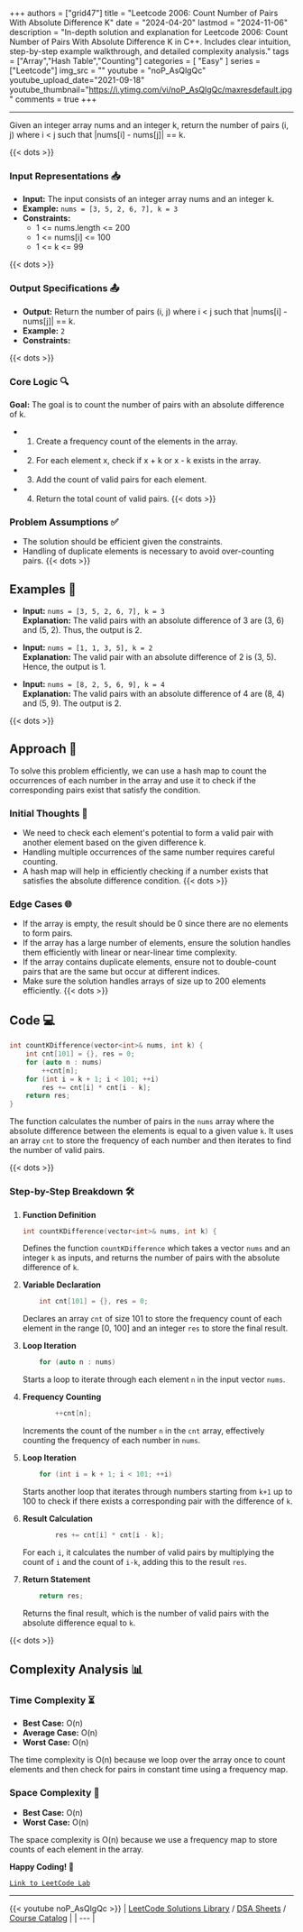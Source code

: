 
+++
authors = ["grid47"]
title = "Leetcode 2006: Count Number of Pairs With Absolute Difference K"
date = "2024-04-20"
lastmod = "2024-11-06"
description = "In-depth solution and explanation for Leetcode 2006: Count Number of Pairs With Absolute Difference K in C++. Includes clear intuition, step-by-step example walkthrough, and detailed complexity analysis."
tags = ["Array","Hash Table","Counting"]
categories = [
    "Easy"
]
series = ["Leetcode"]
img_src = ""
youtube = "noP_AsQlgQc"
youtube_upload_date="2021-09-18"
youtube_thumbnail="https://i.ytimg.com/vi/noP_AsQlgQc/maxresdefault.jpg"
comments = true
+++



---
Given an integer array nums and an integer k, return the number of pairs (i, j) where i < j such that |nums[i] - nums[j]| == k.
<!--more-->
{{< dots >}}
### Input Representations 📥
- **Input:** The input consists of an integer array nums and an integer k.
- **Example:** `nums = [3, 5, 2, 6, 7], k = 3`
- **Constraints:**
	- 1 <= nums.length <= 200
	- 1 <= nums[i] <= 100
	- 1 <= k <= 99

{{< dots >}}
### Output Specifications 📤
- **Output:** Return the number of pairs (i, j) where i < j such that |nums[i] - nums[j]| == k.
- **Example:** `2`
- **Constraints:**

{{< dots >}}
### Core Logic 🔍
**Goal:** The goal is to count the number of pairs with an absolute difference of k.

- 1. Create a frequency count of the elements in the array.
- 2. For each element x, check if x + k or x - k exists in the array.
- 3. Add the count of valid pairs for each element.
- 4. Return the total count of valid pairs.
{{< dots >}}
### Problem Assumptions ✅
- The solution should be efficient given the constraints.
- Handling of duplicate elements is necessary to avoid over-counting pairs.
{{< dots >}}
## Examples 🧩
- **Input:** `nums = [3, 5, 2, 6, 7], k = 3`  \
  **Explanation:** The valid pairs with an absolute difference of 3 are (3, 6) and (5, 2). Thus, the output is 2.

- **Input:** `nums = [1, 1, 3, 5], k = 2`  \
  **Explanation:** The valid pair with an absolute difference of 2 is (3, 5). Hence, the output is 1.

- **Input:** `nums = [8, 2, 5, 6, 9], k = 4`  \
  **Explanation:** The valid pairs with an absolute difference of 4 are (8, 4) and (5, 9). The output is 2.

{{< dots >}}
## Approach 🚀
To solve this problem efficiently, we can use a hash map to count the occurrences of each number in the array and use it to check if the corresponding pairs exist that satisfy the condition.

### Initial Thoughts 💭
- We need to check each element's potential to form a valid pair with another element based on the given difference k.
- Handling multiple occurrences of the same number requires careful counting.
- A hash map will help in efficiently checking if a number exists that satisfies the absolute difference condition.
{{< dots >}}
### Edge Cases 🌐
- If the array is empty, the result should be 0 since there are no elements to form pairs.
- If the array has a large number of elements, ensure the solution handles them efficiently with linear or near-linear time complexity.
- If the array contains duplicate elements, ensure not to double-count pairs that are the same but occur at different indices.
- Make sure the solution handles arrays of size up to 200 elements efficiently.
{{< dots >}}
## Code 💻
```cpp
int countKDifference(vector<int>& nums, int k) {
    int cnt[101] = {}, res = 0;
    for (auto n : nums)
        ++cnt[n];
    for (int i = k + 1; i < 101; ++i)
        res += cnt[i] * cnt[i - k];
    return res;
}
```

The function calculates the number of pairs in the `nums` array where the absolute difference between the elements is equal to a given value `k`. It uses an array `cnt` to store the frequency of each number and then iterates to find the number of valid pairs.

{{< dots >}}
### Step-by-Step Breakdown 🛠️
1. **Function Definition**
	```cpp
	int countKDifference(vector<int>& nums, int k) {
	```
	Defines the function `countKDifference` which takes a vector `nums` and an integer `k` as inputs, and returns the number of pairs with the absolute difference of `k`.

2. **Variable Declaration**
	```cpp
	    int cnt[101] = {}, res = 0;
	```
	Declares an array `cnt` of size 101 to store the frequency count of each element in the range [0, 100] and an integer `res` to store the final result.

3. **Loop Iteration**
	```cpp
	    for (auto n : nums)
	```
	Starts a loop to iterate through each element `n` in the input vector `nums`.

4. **Frequency Counting**
	```cpp
	        ++cnt[n];
	```
	Increments the count of the number `n` in the `cnt` array, effectively counting the frequency of each number in `nums`.

5. **Loop Iteration**
	```cpp
	    for (int i = k + 1; i < 101; ++i)
	```
	Starts another loop that iterates through numbers starting from `k+1` up to 100 to check if there exists a corresponding pair with the difference of `k`.

6. **Result Calculation**
	```cpp
	        res += cnt[i] * cnt[i - k];
	```
	For each `i`, it calculates the number of valid pairs by multiplying the count of `i` and the count of `i-k`, adding this to the result `res`.

7. **Return Statement**
	```cpp
	    return res;
	```
	Returns the final result, which is the number of valid pairs with the absolute difference equal to `k`.

{{< dots >}}
## Complexity Analysis 📊
### Time Complexity ⏳
- **Best Case:** O(n)
- **Average Case:** O(n)
- **Worst Case:** O(n)

The time complexity is O(n) because we loop over the array once to count elements and then check for pairs in constant time using a frequency map.

### Space Complexity 💾
- **Best Case:** O(n)
- **Worst Case:** O(n)

The space complexity is O(n) because we use a frequency map to store counts of each element in the array.

**Happy Coding! 🎉**


[`Link to LeetCode Lab`](https://leetcode.com/problems/count-number-of-pairs-with-absolute-difference-k/description/)

---
{{< youtube noP_AsQlgQc >}}
| [LeetCode Solutions Library](https://grid47.xyz/leetcode/) / [DSA Sheets](https://grid47.xyz/sheets/) / [Course Catalog](https://grid47.xyz/courses/) |
| --- |
